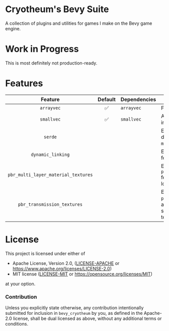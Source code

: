 # Cryotheum's Bevy Suite
A collection of plugins and utilities for games I make on the Bevy game engine.

# Work in Progress
This is most definitely not production-ready.

# Features
|               Feature               | Default | Dependencies | Notes                                                                                                                          |
|:-----------------------------------:|:-------:|--------------|--------------------------------------------------------------------------------------------------------------------------------|
|             `arrayvec`              |    ✅    | `arrayvec`   | For disabling the plugins module.                                                                                              |
|             `smallvec`              |    ✅    | `smallvec`   | Adds a plugin for steamworks integration.                                                                                      |
|               `serde`               |         |              | Enables the `serde` feature on dependencies, and enables the `material_toml` module.                                           |
|          `dynamic_linking`          |         |              | Enables bevy's `dynamic_linking` feature                                                                                       |
| `pbr_multi_layer_material_textures` |         |              | Enables bevy's `pbr_multi_layer_material_textures` feature and allows `MaterialToml` to load clearcoat textures.               |
|     `pbr_transmission_textures`     |         |              | Enables bevy's `pbr_transmission_textures` feature and allows `MaterialToml` to load specular transmission textures. textures. |

# License

This project is licensed under either of

 * Apache License, Version 2.0, ([LICENSE-APACHE](LICENSE-APACHE) or
   https://www.apache.org/licenses/LICENSE-2.0)
 * MIT license ([LICENSE-MIT](LICENSE-MIT) or
   https://opensource.org/licenses/MIT)

at your option.

### Contribution

Unless you explicitly state otherwise, any contribution intentionally submitted
for inclusion in `bevy_cryotheum` by you, as defined in the Apache-2.0 license, shall be
dual licensed as above, without any additional terms or conditions.
